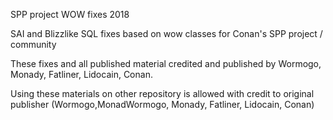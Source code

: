 SPP project WOW fixes 2018

SAI and Blizzlike SQL fixes based on wow classes for Conan's SPP project / community

These fixes and all published material credited and published by Wormogo, Monady, Fatliner, Lidocain, Conan. 

Using these materials on other repository is allowed with credit to original publisher (Wormogo,MonadWormogo, Monady, Fatliner, Lidocain, Conan)

